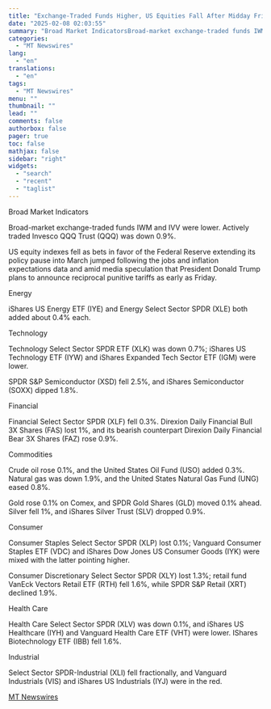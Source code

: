 ```yaml
---
title: "Exchange-Traded Funds Higher, US Equities Fall After Midday Friday"
date: "2025-02-08 02:03:55"
summary: "Broad Market IndicatorsBroad-market exchange-traded funds IWM and IVV were lower. Actively traded Invesco QQQ Trust (QQQ) was down 0.9%. US equity indexes fell as bets in favor of the Federal Reserve extending its policy pause into March jumped following the jobs and inflation expectations data and amid media speculation that..."
categories:
  - "MT Newswires"
lang:
  - "en"
translations:
  - "en"
tags:
  - "MT Newswires"
menu: ""
thumbnail: ""
lead: ""
comments: false
authorbox: false
pager: true
toc: false
mathjax: false
sidebar: "right"
widgets:
  - "search"
  - "recent"
  - "taglist"
---
```


Broad Market Indicators

Broad-market exchange-traded funds IWM and IVV were lower. Actively traded Invesco QQQ Trust (QQQ) was down 0.9%.

US equity indexes fell as bets in favor of the Federal Reserve extending its policy pause into March jumped following the jobs and inflation expectations data and amid media speculation that President Donald Trump plans to announce reciprocal punitive tariffs as early as Friday.

Energy

iShares US Energy ETF (IYE) and Energy Select Sector SPDR (XLE) both added about 0.4% each.

Technology

Technology Select Sector SPDR ETF (XLK) was down 0.7%; iShares US Technology ETF (IYW) and iShares Expanded Tech Sector ETF (IGM) were lower.

SPDR S&P Semiconductor (XSD) fell 2.5%, and iShares Semiconductor (SOXX) dipped 1.8%.

Financial

Financial Select Sector SPDR (XLF) fell 0.3%. Direxion Daily Financial Bull 3X Shares (FAS) lost 1%, and its bearish counterpart Direxion Daily Financial Bear 3X Shares (FAZ) rose 0.9%.

Commodities

Crude oil rose 0.1%, and the United States Oil Fund (USO) added 0.3%. Natural gas was down 1.9%, and the United States Natural Gas Fund (UNG) eased 0.8%.

Gold rose 0.1% on Comex, and SPDR Gold Shares (GLD) moved 0.1% ahead. Silver fell 1%, and iShares Silver Trust (SLV) dropped 0.9%.

Consumer

Consumer Staples Select Sector SPDR (XLP) lost 0.1%; Vanguard Consumer Staples ETF (VDC) and iShares Dow Jones US Consumer Goods (IYK) were mixed with the latter pointing higher.

Consumer Discretionary Select Sector SPDR (XLY) lost 1.3%; retail fund VanEck Vectors Retail ETF (RTH) fell 1.6%, while SPDR S&P Retail (XRT) declined 1.9%.

Health Care

Health Care Select Sector SPDR (XLV) was down 0.1%, and iShares US Healthcare (IYH) and Vanguard Health Care ETF (VHT) were lower. IShares Biotechnology ETF (IBB) fell 1.6%.

Industrial

Select Sector SPDR-Industrial (XLI) fell fractionally, and Vanguard Industrials (VIS) and iShares US Industrials (IYJ) were in the red.

[MT Newswires](https://www.tradingview.com/news/mtnewswires.com:20250207:A3312923:0-exchange-traded-funds-higher-us-equities-fall-after-midday-friday/)
